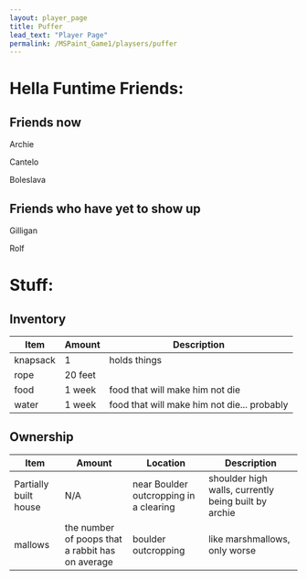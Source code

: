 ```yaml
---
layout: player_page
title: Puffer
lead_text: "Player Page" 
permalink: /MSPaint_Game1/playsers/puffer
---
```

# Hella Funtime Friends:

## Friends now
Archie

Cantelo

Boleslava

## Friends who have yet to show up
Gilligan

Rolf

# Stuff:

## Inventory

  | Item | Amount |  Description |
  |------|---------|-------------|
  | knapsack | 1 | holds things |
  | rope | 20 feet | |
  | food | 1 week | food that will make him not die |
  | water | 1 week | food that will make him not die... probably |

## Ownership

  | Item | Amount |  Location | Description |
  |------|---------|----------|-------------|
  |Partially built house | N/A | near Boulder outcropping in a clearing| shoulder high walls, currently being built by archie |
  |mallows | the number of poops that a rabbit has on average | boulder outcropping | like marshmallows, only worse

